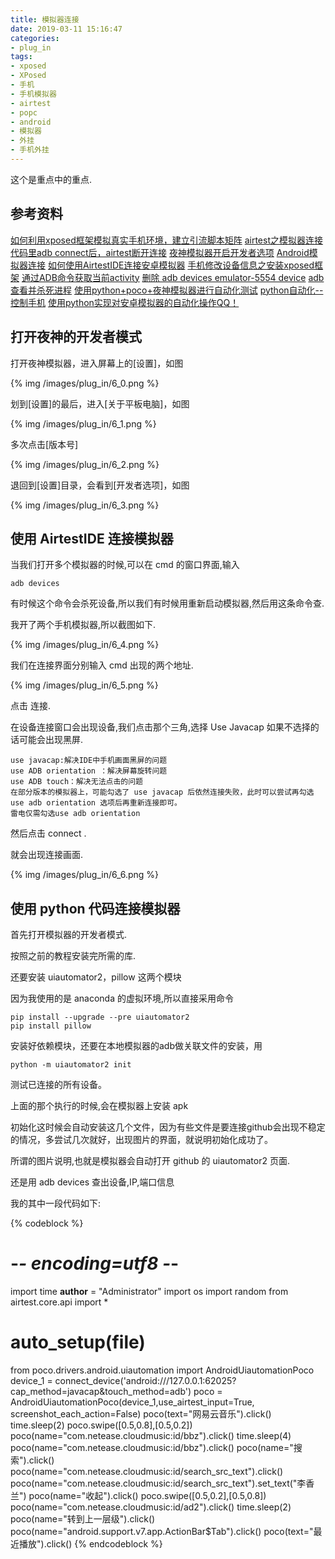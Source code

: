 ```yaml
---
title: 模拟器连接
date: 2019-03-11 15:16:47
categories:
- plug_in
tags:
- xposed
- XPosed
- 手机
- 手机模拟器
- airtest
- popc
- android
- 模拟器
- 外挂
- 手机外挂
---
```

这个是重点中的重点.

<!-- more -->

## 参考资料

[如何利用xposed框架模拟真实手机环境，建立引流脚本矩阵](https://zhuanlan.zhihu.com/p/56897537)
[airtest之模拟器连接](https://www.cnblogs.com/xuanjian-91/p/10348749.html)
[代码里adb connect后，airtest断开连接](https://blog.csdn.net/weixin_43966315/article/details/84838659)
[夜神模拟器开启开发者选项](https://www.cnblogs.com/Sophia-Sophia/p/6100608.html)
[Android模拟器连接](http://airtest.netease.com/docs/docs_AirtestIDE-zh_CN/2_device_connection/3_emulator_connection.html)
[如何使用AirtestIDE连接安卓模拟器](https://jingyan.baidu.com/article/5bbb5a1bcef5a713eba179b6.html)
[手机修改设备信息之安装xposed框架](https://blog.csdn.net/magicbaby810/article/details/80083131)
[通过ADB命令获取当前activity](https://blog.csdn.net/youxiansanren/article/details/44220419)
[删除 adb devices emulator-5554 device](https://blog.csdn.net/jiangcsc/article/details/65441563)
[adb 查看并杀死进程](https://blog.csdn.net/shawnxiafei/article/details/80757439)
[使用python+poco+夜神模拟器进行自动化测试](https://blog.csdn.net/saint_228/article/details/84889017)
[python自动化--控制手机](https://www.jianshu.com/p/5e793da39813)
[使用python实现对安卓模拟器的自动化操作QQ！](https://blog.csdn.net/qq_41841569/article/details/86064239)

## 打开夜神的开发者模式

打开夜神模拟器，进入屏幕上的[设置]，如图

{% img /images/plug_in/6_0.png %}

划到[设置]的最后，进入[关于平板电脑]，如图

{% img /images/plug_in/6_1.png %}

多次点击[版本号]

{% img /images/plug_in/6_2.png %}

退回到[设置]目录，会看到[开发者选项]，如图

{% img /images/plug_in/6_3.png %}

## 使用 AirtestIDE 连接模拟器

当我们打开多个模拟器的时候,可以在 cmd 的窗口界面,输入

	adb devices
	
有时候这个命令会杀死设备,所以我们有时候用重新启动模拟器,然后用这条命令查.

我开了两个手机模拟器,所以截图如下.

{% img /images/plug_in/6_4.png %}

我们在连接界面分别输入 cmd 出现的两个地址.

{% img /images/plug_in/6_5.png %}

点击 连接.

在设备连接窗口会出现设备,我们点击那个三角,选择 Use Javacap 如果不选择的话可能会出现黑屏.

	use javacap:解决IDE中手机画面黑屏的问题
    use ADB orientation ：解决屏幕旋转问题
    use ADB touch：解决无法点击的问题
    在部分版本的模拟器上，可能勾选了 use javacap 后依然连接失败，此时可以尝试再勾选 use adb orientation 选项后再重新连接即可。
    雷电仅需勾选use adb orientation

然后点击 connect .

就会出现连接画面.

{% img /images/plug_in/6_6.png %}

## 使用 python 代码连接模拟器

首先打开模拟器的开发者模式.

按照之前的教程安装完所需的库.

还要安装 uiautomator2，pillow 这两个模块

因为我使用的是 anaconda 的虚拟环境,所以直接采用命令

	pip install --upgrade --pre uiautomator2
	pip install pillow
	
安装好依赖模块，还要在本地模拟器的adb做关联文件的安装，用

	python -m uiautomator2 init
	
测试已连接的所有设备。

上面的那个执行的时候,会在模拟器上安装 apk 

初始化这时候会自动安装这几个文件，因为有些文件是要连接github会出现不稳定的情况，多尝试几次就好，出现图片的界面，就说明初始化成功了。

所谓的图片说明,也就是模拟器会自动打开 github 的 uiautomator2 页面.

还是用 adb devices 查出设备,IP,端口信息 

我的其中一段代码如下:

{% codeblock %}
# -*- encoding=utf8 -*-
import time
__author__ = "Administrator"
import os
import random
from airtest.core.api import *

# auto_setup(__file__)

from poco.drivers.android.uiautomation import AndroidUiautomationPoco
device_1 = connect_device('android:///127.0.0.1:62025?cap_method=javacap&touch_method=adb')
poco = AndroidUiautomationPoco(device_1,use_airtest_input=True, screenshot_each_action=False)
poco(text="网易云音乐").click()
time.sleep(2)
poco.swipe([0.5,0.8],[0.5,0.2])
poco(name="com.netease.cloudmusic:id/bbz").click()
time.sleep(4)
poco(name="com.netease.cloudmusic:id/bbz").click()
poco(name="搜索").click()
poco(name="com.netease.cloudmusic:id/search_src_text").click()
poco(name="com.netease.cloudmusic:id/search_src_text").set_text("李香兰")
poco(name="收起").click()
poco.swipe([0.5,0.2],[0.5,0.8])
poco(name="com.netease.cloudmusic:id/ad2").click()
time.sleep(2)
poco(name="转到上一层级").click()
poco(name="android.support.v7.app.ActionBar$Tab").click()
poco(text="最近播放").click()
{% endcodeblock %}









